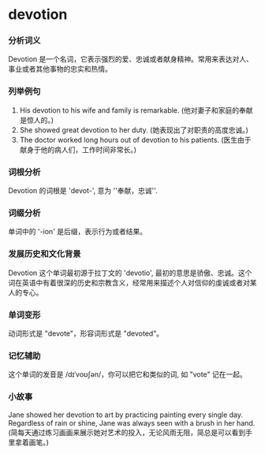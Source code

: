 # devotion

### 分析词义

  

Devotion 是一个名词，它表示强烈的爱、忠诚或者献身精神。常用来表达对人、事业或者其他事物的忠实和热情。

  

### 列举例句

  

1.  His devotion to his wife and family is remarkable. (他对妻子和家庭的奉献是惊人的。)
2.  She showed great devotion to her duty. (她表现出了对职责的高度忠诚。)
3.  The doctor worked long hours out of devotion to his patients. (医生由于献身于他的病人们，工作时间非常长。)

  

### 词根分析

  

Devotion 的词根是 'devot-', 意为 ''奉献，忠诚''.

  

### 词缀分析

  

单词中的 '-ion' 是后缀，表示行为或者结果。

  

### 发展历史和文化背景

  

Devotion 这个单词最初源于拉丁文的 'devotio', 最初的意思是骄傲、忠诚。这个词在英语中有着很深的历史和宗教含义，经常用来描述个人对信仰的虔诚或者对某人的专心。

  

### 单词变形

  

动词形式是 "devote"，形容词形式是 "devoted"。

  

### 记忆辅助

  

这个单词的发音是 /dɪˈvoʊʃən/，你可以把它和类似的词, 如 "vote" 记在一起。

  

### 小故事

  

Jane showed her devotion to art by practicing painting every single day. Regardless of rain or shine, Jane was always seen with a brush in her hand. (简每天通过练习画画来展示她对艺术的投入，无论风雨无阻，简总是可以看到手里拿着画笔。)
